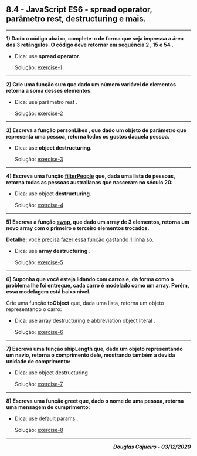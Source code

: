 ## 8.4 - JavaScript ES6 - spread operator, parâmetro rest, destructuring e mais.

<hr>

**1) Dado o código abaixo, complete-o de forma que seja impressa a área dos 3 retângulos. O código deve retornar em sequência 2 , 15 e 54 .**

- Dica: use **spread operator**.

  Solução: [exercise-1](./exercise-1.js)

<hr>

**2) Crie uma função sum que dado um número variável de elementos retorna a soma desses elementos.**

- Dica: use parâmetro rest .

  Solução: [exercise-2](./exercise-2.js)

<hr>

**3) Escreva a função personLikes , que dado um objeto de parâmetro que representa uma pessoa, retorna todos os gostos daquela pessoa.**

- Dica: use **object destructuring**.

  Solução: [exercise-3](./exercise-3.js)

<hr>

**4) Escreva uma função <ins>filterPeople</ins> que, dada uma lista de pessoas, retorna todas as pessoas australianas que nasceram no século 20:**

- Dica: use object **destructuring**.

  Solução: [exercise-4](./exercise-4.js)

<hr>

**5) Escreva a função <ins>swap</ins>, que dado um array de 3 elementos, retorna um novo array com o primeiro e terceiro elementos trocados.**

**Detalhe:** <ins>você precisa fazer essa função gastando 1 linha só.</ins>

- Dica: use **array destructuring** .

  Solução: [exercise-5](./exercise-5.js)

<hr>

**6) Suponha que você esteja lidando com carros e, da forma como o problema lhe foi entregue, cada carro é modelado como um array. Porém, essa modelagem está baixo nível.**

Crie uma função **toObject** que, dada uma lista, retorna um objeto representando o carro:

- Dica: use array destructuring e abbreviation object literal .

  Solução: [exercise-6](./exercise-6.js)

<hr>

**7) Escreva uma função shipLength que, dado um objeto representando um navio, retorna o comprimento dele, mostrando também a devida unidade de comprimento:**

- Dica: use object destructuring .

  Solução: [exercise-7](./exercise-7.js)

<hr>

**8) Escreva uma função greet que, dado o nome de uma pessoa, retorna uma mensagem de cumprimento:**

- Dica: use default params .

  Solução: [exercise-8](./exercise-8.js)

<hr>

**_<div align="right">Douglas Cajueiro - 03/12/2020 </div>_**